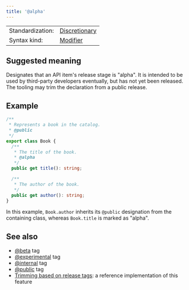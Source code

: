```yaml
---
title: '@alpha'
---
```


<!-- prettier-ignore-start -->
|    |    |
| -- | -- |
| Standardization: | [Discretionary](https://tsdoc.org/pages/spec/standardization_groups/) |
| Syntax kind: | [Modifier](https://tsdoc.org/pages/spec/tag_kinds/) |
<!-- prettier-ignore-end -->

## Suggested meaning

Designates that an API item's release stage is "alpha". It is intended to be used by
third-party developers eventually, but has not yet been released. The tooling may trim the declaration from
a public release.

## Example

```ts
/**
 * Represents a book in the catalog.
 * @public
 */
export class Book {
  /**
   * The title of the book.
   * @alpha
   */
  public get title(): string;

  /**
   * The author of the book.
   */
  public get author(): string;
}
```

In this example, `Book.author` inherits its `@public` designation from the containing class,
whereas `Book.title` is marked as "alpha".

## See also

- [@beta](https://tsdoc.org/pages/tags/beta/) tag
- [@experimental](https://tsdoc.org/pages/tags/experimental/) tag
- [@internal](https://tsdoc.org/pages/tags/internal/) tag
- [@public](https://tsdoc.org/pages/tags/public/) tag
- [Trimming based on release tags](https://api-extractor.com/pages/setup/configure_rollup/#trimming-based-on-release-tags):
  a reference implementation of this feature
